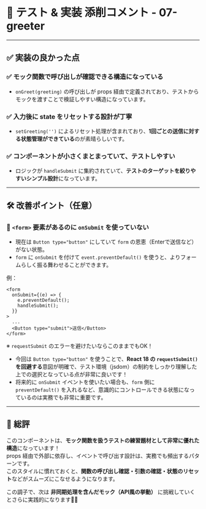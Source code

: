 # 📝 テスト & 実装 添削コメント - 07-greeter

---

## ✅ 実装の良かった点

### ✅ モック関数で呼び出しが確認できる構造になっている

- `onGreet(greeting)` の呼び出しが props 経由で定義されており、テストからモックを渡すことで検証しやすい構造になっています。

### ✅ 入力後に state をリセットする設計が丁寧

- `setGreeting('')` によるリセット処理が含まれており、**1回ごとの送信に対する状態管理ができている**のが素晴らしいです。

### ✅ コンポーネントが小さくまとまっていて、テストしやすい

- ロジックが `handleSubmit` に集約されていて、**テストのターゲットを絞りやすいシンプル設計**になっています。

---

## 🛠 改善ポイント（任意）

### 🔹 `<form>` 要素があるのに `onSubmit` を使っていない

- 現在は `Button type="button"` にしていて `form` の恩恵（Enterで送信など）がない状態。
- `form` に `onSubmit` を付けて `event.preventDefault()` を使うと、よりフォームらしく振る舞わせることができます。

例：

```tsx
<form
  onSubmit={(e) => {
    e.preventDefault();
    handleSubmit();
  }}
>
  ...
  <Button type="submit">送信</Button>
</form>
```

※ `requestSubmit` のエラーを避けたいならこのままでもOK！

- 今回は `Button type="button"` を使うことで、**React 18 の `requestSubmit()` を回避する**意図が明確で、テスト環境（jsdom）の制約をしっかり理解した上での選択となっている点が非常に良いです！
- 将来的に `onSubmit` イベントを使いたい場合も、`form` 側に `preventDefault()` を入れるなど、意識的にコントロールできる状態になっているのは実務でも非常に重要です。

---

## 💬 総評

このコンポーネントは、**モック関数を扱うテストの練習題材として非常に優れた構造**になっています！  
props 経由で外部に依存し、イベントで呼び出す設計は、実務でも頻出するパターンです。  
このスタイルに慣れておくと、**関数の呼び出し確認・引数の確認・状態のリセット**などがスムーズにこなせるようになります。

この調子で、次は **非同期処理を含んだモック（API風の挙動）** に挑戦していくとさらに実践的になります💪✨

